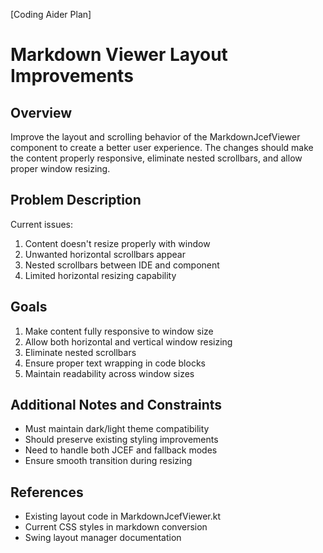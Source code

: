 [Coding Aider Plan]
# Markdown Viewer Layout Improvements

## Overview
Improve the layout and scrolling behavior of the MarkdownJcefViewer component to create a better user experience. The changes should make the content properly responsive, eliminate nested scrollbars, and allow proper window resizing.

## Problem Description
Current issues:
1. Content doesn't resize properly with window
2. Unwanted horizontal scrollbars appear
3. Nested scrollbars between IDE and component
4. Limited horizontal resizing capability

## Goals
1. Make content fully responsive to window size
2. Allow both horizontal and vertical window resizing
3. Eliminate nested scrollbars
4. Ensure proper text wrapping in code blocks
5. Maintain readability across window sizes

## Additional Notes and Constraints
- Must maintain dark/light theme compatibility
- Should preserve existing styling improvements
- Need to handle both JCEF and fallback modes
- Ensure smooth transition during resizing

## References
- Existing layout code in MarkdownJcefViewer.kt
- Current CSS styles in markdown conversion
- Swing layout manager documentation

